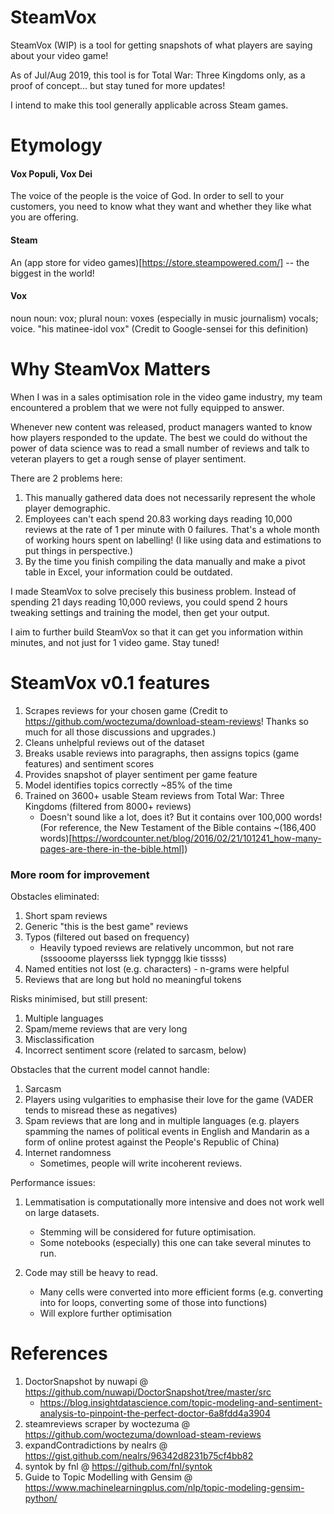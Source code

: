 # SteamVox
SteamVox (WIP) is a tool for getting snapshots of what players are saying about your video game! 

As of Jul/Aug 2019, this tool is for Total War: Three Kingdoms only, as a proof of concept... but stay tuned for more updates!

I intend to make this tool generally applicable across Steam games.

# Etymology

#### Vox Populi, Vox Dei
The voice of the people is the voice of God. In order to sell to your customers, you need to know what they want and whether they like what you are offering.

#### Steam

An (app store for video games)[https://store.steampowered.com/] -- the biggest in the world!

#### Vox
noun
noun: vox; plural noun: voxes
(especially in music journalism) vocals; voice.
"his matinee-idol vox"
(Credit to Google-sensei for this definition)

# Why SteamVox Matters
When I was in a sales optimisation role in the video game industry, my team encountered a problem that we were not fully equipped to answer.

Whenever new content was released, product managers wanted to know how players responded to the update. The best we could do without the power of data science was to read a small number of reviews and talk to veteran players to get a rough sense of player sentiment.

There are 2 problems here:

1. This manually gathered data does not necessarily represent the whole player demographic. 
2. Employees can't each spend 20.83 working days reading 10,000 reviews at the rate of 1 per minute with 0 failures. That's a whole month of working hours spent on labelling! (I like using data and estimations to put things in perspective.)
3. By the time you finish compiling the data manually and make a pivot table in Excel, your information could be outdated. 

I made SteamVox to solve precisely this business problem. Instead of spending 21 days reading 10,000 reviews, you could spend 2 hours tweaking settings and training the model, then get your output.

I aim to further build SteamVox so that it can get you information within minutes, and not just for 1 video game. Stay tuned!


# SteamVox v0.1 features
1. Scrapes reviews for your chosen game (Credit to https://github.com/woctezuma/download-steam-reviews! Thanks so much for all those discussions and upgrades.)
2. Cleans unhelpful reviews out of the dataset
3. Breaks usable reviews into paragraphs, then assigns topics (game features) and sentiment scores
4. Provides snapshot of player sentiment per game feature
5. Model identifies topics correctly ~85% of the time 
6. Trained on 3600+ usable Steam reviews from Total War: Three Kingdoms (filtered from 8000+ reviews)
    - Doesn't sound like a lot, does it? But it contains over 100,000 words! (For reference, the New Testament of the Bible contains ~(186,400 words)[https://wordcounter.net/blog/2016/02/21/101241_how-many-pages-are-there-in-the-bible.html])


### More room for improvement

Obstacles eliminated:
1. Short spam reviews
2. Generic "this is the best game" reviews
3. Typos (filtered out based on frequency)
    - Heavily typoed reviews are relatively uncommon, but not rare (sssooome playersss liek typnggg lkie tissss)
4. Named entities not lost (e.g. characters) - n-grams were helpful
5. Reviews that are long but hold no meaningful tokens

Risks minimised, but still present:
1. Multiple languages
2. Spam/meme reviews that are very long
3. Misclassification
4. Incorrect sentiment score (related to sarcasm, below)

Obstacles that the current model cannot handle:
1. Sarcasm
2. Players using vulgarities to emphasise their love for the game (VADER tends to misread these as negatives)
3. Spam reviews that are long and in multiple languages (e.g. players spamming the names of political events in English and Mandarin as a form of online protest against the People's Republic of China)
4. Internet randomness
    - Sometimes, people will write incoherent reviews. 

Performance issues:
1. Lemmatisation is computationally more intensive and does not work well on large datasets.
    - Stemming will be considered for future optimisation.
    - Some notebooks (especially) this one can take several minutes to run.
    
2. Code may still be heavy to read. 
    - Many cells were converted into more efficient forms (e.g. converting into for loops, converting some of those into functions)
    - Will explore further optimisation

# References
1. DoctorSnapshot by nuwapi @ https://github.com/nuwapi/DoctorSnapshot/tree/master/src
    - https://blog.insightdatascience.com/topic-modeling-and-sentiment-analysis-to-pinpoint-the-perfect-doctor-6a8fdd4a3904
2. steamreviews scraper by woctezuma @ https://github.com/woctezuma/download-steam-reviews
3. expandContradictions by nealrs @ https://gist.github.com/nealrs/96342d8231b75cf4bb82
4. syntok by fnl @ https://github.com/fnl/syntok
5. Guide to Topic Modelling with Gensim @ https://www.machinelearningplus.com/nlp/topic-modeling-gensim-python/
